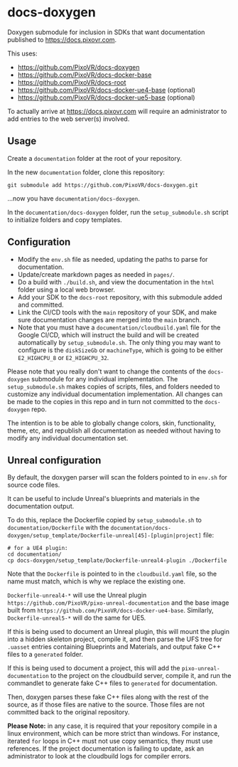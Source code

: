 # docs-doxygen 

Doxygen submodule for inclusion in SDKs that want documentation published to https://docs.pixovr.com.

This uses:
 - https://github.com/PixoVR/docs-doxygen
 - https://github.com/PixoVR/docs-docker-base
 - https://github.com/PixoVR/docs-root
 - https://github.com/PixoVR/docs-docker-ue4-base (optional)
 - https://github.com/PixoVR/docs-docker-ue5-base (optional)

To actually arrive at https://docs.pixovr.com will require an administrator to add entries to the web server(s) involved.

## Usage

Create a `documentation` folder at the root of your repository.

In the new `documentation` folder, clone this repository:

`git submodule add https://github.com/PixoVR/docs-doxygen.git`

...now you have `documentation/docs-doxygen`.

In the `documentation/docs-doxygen` folder, run the `setup_submodule.sh` script to initialize folders and copy templates.

## Configuration

 - Modify the `env.sh` file as needed, updating the paths to parse for documentation.
 - Update/create markdown pages as needed in `pages/`.
 - Do a build with `./build.sh`, and view the documentation in the `html` folder using a local web browser.
 - Add your SDK to the `docs-root` repository, with this submodule added and committed.
 - Link the CI/CD tools with the `main` repository of your SDK, and make sure documentation changes are merged into the `main` branch.
 - Note that you must have a `documentation/cloudbuild.yaml` file for the Google CI/CD, which will instruct the build and will be created automatically by `setup_submodule.sh`.  The only thing you may want to configure is the `diskSizeGb`  or `machineType`, which is going to be either `E2_HIGHCPU_8` or `E2_HIGHCPU_32`.

Please note that you really don't want to change the contents of the `docs-doxygen` submodule for any individual implementation.  The `setup_submodule.sh` makes copies of scripts, files, and folders needed to customize any individual documentation implementation.  All changes can be made to the copies in this repo and in turn not committed to the `docs-doxygen` repo.

The intention is to be able to globally change colors, skin, functionality, theme, etc, and republish all documentation as needed without having to modify any individual documentation set.

## Unreal configuration

By default, the doxygen parser will scan the folders pointed to in `env.sh` for source code files.

It can be useful to include Unreal's blueprints and materials in the documentation output.

To do this, replace the Dockerfile copied by `setup_submodule.sh` to `documentation/Dockerfile` with the `documentation/docs-doxygen/setup_template/Dockerfile-unreal[45]-[plugin|project]` file:

```
# for a UE4 plugin:
cd documentation/
cp docs-doxygen/setup_template/Dockerfile-unreal4-plugin ./Dockerfile
```

Note that the `Dockerfile` is pointed to in the `cloudbuild.yaml` file, so the name must match, which is why we replace the existing one.

`Dockerfile-unreal4-*` will use the Unreal plugin `https://github.com/PixoVR/pixo-unreal-documentation` and the base image built from `https://github.com/PixoVR/docs-docker-ue4-base`.  Similarly, `Dockerfile-unreal5-*` will do the same for UE5.

If this is being used to document an Unreal plugin, this will mount the plugin into a hidden skeleton project, compile it, and then parse the UFS tree for `.uasset` entries containing Blueprints and Materials, and output fake C++ files to a `generated` folder.

If this is being used to document a project, this will add the `pixo-unreal-documentation` to the project on the cloudbuild server, compile it, and run the commandlet to generate fake C++ files to `generated` for documentation.

Then, doxygen parses these fake C++ files along with the rest of the source, as if those files are native to the source.  Those files are not committed back to the original repository.

**Please Note:** in any case, it is required that your repository compile in a linux environment, which can be more strict than windows.  For instance, iterated `for` loops in C++ must not use copy semantics, they must use references.  If the project documentation is failing to update, ask an administrator to look at the cloudbuild logs for compiler errors.
